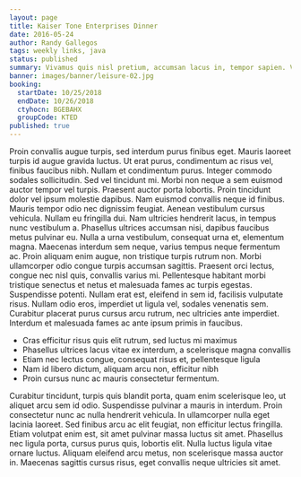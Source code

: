 ```yaml
---
layout: page
title: Kaiser Tone Enterprises Dinner
date: 2016-05-24
author: Randy Gallegos
tags: weekly links, java
status: published
summary: Vivamus quis nisl pretium, accumsan lacus in, tempor sapien. Vestibulum.
banner: images/banner/leisure-02.jpg
booking:
  startDate: 10/25/2018
  endDate: 10/26/2018
  ctyhocn: BGEBAHX
  groupCode: KTED
published: true
---
```

Proin convallis augue turpis, sed interdum purus finibus eget. Mauris laoreet turpis id augue gravida luctus. Ut erat purus, condimentum ac risus vel, finibus faucibus nibh. Nullam et condimentum purus. Integer commodo sodales sollicitudin. Sed vel tincidunt mi. Morbi non neque a sem euismod auctor tempor vel turpis. Praesent auctor porta lobortis. Proin tincidunt dolor vel ipsum molestie dapibus. Nam euismod convallis neque id finibus. Mauris tempor odio nec dignissim feugiat. Aenean vestibulum cursus vehicula. Nullam eu fringilla dui. Nam ultricies hendrerit lacus, in tempus nunc vestibulum a. Phasellus ultrices accumsan nisi, dapibus faucibus metus pulvinar eu. Nulla a urna vestibulum, consequat urna et, elementum magna.
Maecenas interdum sem neque, varius tempus neque fermentum ac. Proin aliquam enim augue, non tristique turpis rutrum non. Morbi ullamcorper odio congue turpis accumsan sagittis. Praesent orci lectus, congue nec nisl quis, convallis varius mi. Pellentesque habitant morbi tristique senectus et netus et malesuada fames ac turpis egestas. Suspendisse potenti. Nullam erat est, eleifend in sem id, facilisis vulputate risus. Nullam odio eros, imperdiet ut ligula vel, sodales venenatis sem. Curabitur placerat purus cursus arcu rutrum, nec ultricies ante imperdiet. Interdum et malesuada fames ac ante ipsum primis in faucibus.

* Cras efficitur risus quis elit rutrum, sed luctus mi maximus
* Phasellus ultrices lacus vitae ex interdum, a scelerisque magna convallis
* Etiam nec lectus congue, consequat risus et, pellentesque ligula
* Nam id libero dictum, aliquam arcu non, efficitur nibh
* Proin cursus nunc ac mauris consectetur fermentum.

Curabitur tincidunt, turpis quis blandit porta, quam enim scelerisque leo, ut aliquet arcu sem id odio. Suspendisse pulvinar a mauris in interdum. Proin consectetur nunc ac nulla hendrerit vehicula. In ullamcorper nulla eget lacinia laoreet. Sed finibus arcu ac elit feugiat, non efficitur lectus fringilla. Etiam volutpat enim est, sit amet pulvinar massa luctus sit amet. Phasellus nec ligula porta, cursus purus quis, lobortis elit. Nulla luctus ligula vitae ornare luctus. Aliquam eleifend arcu metus, non scelerisque massa auctor in. Maecenas sagittis cursus risus, eget convallis neque ultricies sit amet.
